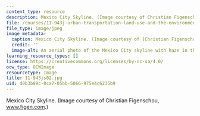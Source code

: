 ```yaml
---
content_type: resource
description: Mexico City Skyline. (Image courtesy of Christian Figenschou, www.figen.com.)
file: /courses/11-943j-urban-transportation-land-use-and-the-environment-spring-2002/d0b3b99c0ca705bb5066975e4c6235b9_11-943js02.jpg
file_type: image/jpeg
image_metadata:
  caption: Mexico City Skyline. (Image courtesy of [Christian Figenschou](http://www.figen.com/).)
  credit: ''
  image-alt: An aerial photo of the Mexico City skyline with haze in the distance.
learning_resource_types: []
license: https://creativecommons.org/licenses/by-nc-sa/4.0/
ocw_type: OCWImage
resourcetype: Image
title: 11-943js02.jpg
uid: d0b3b99c-0ca7-05bb-5066-975e4c6235b9
---
```

Mexico City Skyline. (Image courtesy of Christian Figenschou, www.figen.com.)